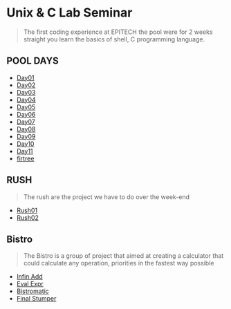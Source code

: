 # Unix & C Lab Seminar

> The first coding experience at EPITECH the pool were for 2 weeks straight you learn the basics of shell, C programming language.

## POOL DAYS

* [Day01](./Day01/.)
* [Day02](./Day02/.)
* [Day03](./Day03/.)
* [Day04](./Day04/.)
* [Day05](./Day05/.)
* [Day06](./Day06/.)
* [Day07](./Day07/.)
* [Day08](./Day08/.)
* [Day09](./Day09/.)
* [Day10](./Day10/.)
* [Day11](./Day11/.)
* [firtree](./firtree/.)

## RUSH

> The rush are the project we have to do over the week-end 

* [Rush01](/First-Year-Projects/CPOOL/Rush01/README.md)
* [Rush02](/First-Year-Projects/CPOOL/Rush02/README.md)

## Bistro 

> The Bistro is a group of project that aimed at creating a calculator that could calculate any operation, priorities in the fastest way possible

* [Infin Add](/First-Year-Projects/CPOOL/InfinAdd/README.md)
* [Eval Expr](/First-Year-Projects/CPOOL/Evalexpr/README.md)
* [Bistromatic](/First-Year-Projects/CPOOL/Bistromatic/README.md)
* [Final Stumper](/First-Year-Projects/CPOOL/Finalstumper/README.md)